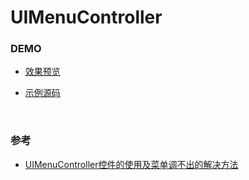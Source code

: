 # UIMenuController

### DEMO

* [效果预览](UIKit/UIMenuController/preview.png)

* [示例源码](UIKit/UIMenuController/UIMenuControllerDemo)

<br>

### 参考

* [UIMenuController控件的使用及菜单调不出的解决方法](http://blog.csdn.net/jekkihun/article/details/8020685)